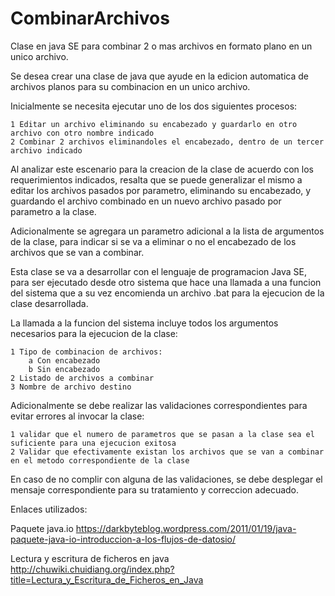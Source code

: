 # CombinarArchivos
Clase en java SE para combinar 2 o mas archivos en formato plano en un unico archivo.

Se desea crear una clase de java que ayude en la edicion automatica de archivos planos para su combinacion en un unico archivo.

Inicialmente se necesita ejecutar uno de los dos siguientes procesos:

	1 Editar un archivo eliminando su encabezado y guardarlo en otro archivo con otro nombre indicado
	2 Combinar 2 archivos eliminandoles el encabezado, dentro de un tercer archivo indicado

Al analizar este escenario para la creacion de la clase de acuerdo con los requerimientos indicados, resalta que se puede generalizar el mismo a editar los archivos pasados por parametro, eliminando su encabezado, y guardando el archivo combinado en un nuevo archivo pasado por parametro a la clase.

Adicionalmente se agregara un parametro adicional a la lista de argumentos de la clase, para indicar si se va a eliminar o no el encabezado de los archivos que se van a combinar.

Esta clase se va a desarrollar con el lenguaje de programacion Java SE, para ser ejecutado desde otro sistema que hace una llamada a una funcion del sistema que a su vez encomienda un archivo .bat para la ejecucion de la clase desarrollada.

La llamada a la funcion del sistema incluye todos los argumentos necesarios para la ejecucion de la clase:

	1 Tipo de combinacion de archivos:
		a Con encabezado
		b Sin encabezado
	2 Listado de archivos a combinar
	3 Nombre de archivo destino
	
Adicionalmente se debe realizar las validaciones correspondientes para evitar errores al invocar la clase:

	1 validar que el numero de parametros que se pasan a la clase sea el suficiente para una ejecucion exitosa
	2 Validar que efectivamente existan los archivos que se van a combinar en el metodo correspondiente de la clase

En caso de no complir con alguna de las validaciones, se debe desplegar el mensaje correspondiente para su tratamiento y correccion adecuado.

Enlaces utilizados:

Paquete java.io
https://darkbyteblog.wordpress.com/2011/01/19/java-paquete-java-io-introduccion-a-los-flujos-de-datosio/

Lectura y escritura de ficheros en java
http://chuwiki.chuidiang.org/index.php?title=Lectura_y_Escritura_de_Ficheros_en_Java
